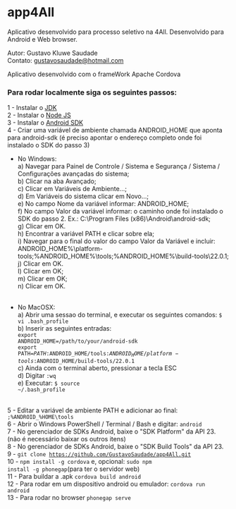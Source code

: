 # app4All
Aplicativo desenvolvido para processo seletivo na 4All. Desenvolvido para Android e Web browser.<br>

Autor: Gustavo Kluwe Saudade<br>
Contato: gustavosaudade@hotmail.com<br>

Aplicativo desenvolvido com o frameWork Apache Cordova

<h3>Para rodar localmente siga os seguintes passos:</h3>

1 - Instalar o <a href="http://www.oracle.com/technetwork/java/javase/downloads/jdk8-downloads-2133151.html">JDK</a><br>
2 - Instalar o <a href="https://nodejs.org/en/download/">Node JS</a><br>
3 - Instalar o <a href="http://developer.android.com/intl/pt-br/sdk/index.html#Other">Android SDK</a><br>
4 - Criar uma variável de ambiente chamada ANDROID_HOME que aponta para android-sdk (é preciso apontar o endereço completo onde foi instalado o SDK do passo 3)<br>
  
  * No Windows:<br>
  a) Navegar para Painel de Controle / Sistema e Segurança / Sistema / Configurações avançadas do sistema;<br>
  b) Clicar na aba Avançado;<br>
  c) Clicar em Variáveis ​​de Ambiente...;<br>
  d) Em Variáveis ​​do sistema clicar em Novo...;<br>
  e) No campo Nome da variável informar: ANDROID_HOME;<br>
  f) No campo Valor da variável informar: o caminho onde foi instalado o SDK do passo 2. Ex.: C:\Program Files (x86)\Android\android-sdk;<br>
  g) Clicar em OK.<br>
  h) Encontrar a variável PATH e clicar sobre ela;<br>
  i) Navegar para o final do valor do campo Valor da Variável e incluir: ANDROID_HOME%\platform-tools;%ANDROID_HOME%\tools;%ANDROID_HOME%\build-tools\22.0.1;<br>
  j) Clicar em OK.<br>
  l) Clicar em OK;<br>
  m) Clicar em OK;<br>
  n) Clicar em OK.<br><br>
  
  * No MacOSX:<br>
  a) Abrir uma sessao do terminal, e executar os seguintes comandos: <code>$ vi .bash_profile</code><br>
  b) Inserir as seguintes entradas:<br>
    <code>export ANDROID_HOME=/path/to/your/android-sdk</code><br>
    <code>export PATH=$PATH:$ANDROID_HOME/tools:$ANDROID_HOME/platform-tools:$ANDROID_HOME/build-tools/22.0.1</code><br>
  c) Ainda com o terminal aberto, pressionar a tecla ESC<br>
  d) Digitar <code>:wq</code><br>
  e) Executar: <code>$ source ~/.bash_profile</code><br><br>
  
5 - Editar a variável de ambiente PATH e adicionar ao final: <code>;%ANDROID_%HOME\tools</code><br>
6 - Abrir o Windows PowerShell / Terminal / Bash e digitar: <code>android</code><br>
7 - No gerenciador de SDKs Android, baixe o "SDK Platform" da API 23. (não é necessário baixar os outros itens) <br>
8 - No gerenciador de SDKs Android, baixe o "SDK Build Tools" da API 23.<br>
9 - <code>git clone https://github.com/GustavoSaudade/app4All.git</code><br>
10 - <code>npm install -g cordova</code> e, opcional: <code>sudo npm install -g phonegap</code>(para ter o servidor web)<br>
11 - Para buildar a .apk <code>cordova build android</code><br>
12 - Para rodar em um dispositivo android ou emulador: <code>cordova run android</code><br>
13 - Para rodar no browser <code>phonegap serve</code>
  
  
  
